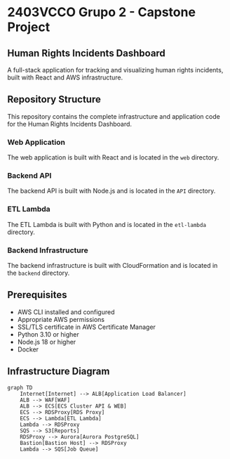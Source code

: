 # 2403VCCO Grupo 2 - Capstone Project
## Human Rights Incidents Dashboard

A full-stack application for tracking and visualizing human rights incidents, built with React and AWS infrastructure.

## Repository Structure

This repository contains the complete infrastructure and application code for the Human Rights Incidents Dashboard.

### Web Application

The web application is built with React and is located in the `web` directory.

### Backend API

The backend API is built with Node.js and is located in the `API` directory.

### ETL Lambda

The ETL Lambda is built with Python and is located in the `etl-lambda` directory.

### Backend Infrastructure

The backend infrastructure is built with CloudFormation and is located in the `backend` directory.

## Prerequisites

- AWS CLI installed and configured
- Appropriate AWS permissions
- SSL/TLS certificate in AWS Certificate Manager
- Python 3.10 or higher
- Node.js 18 or higher
- Docker

## Infrastructure Diagram

```mermaid
graph TD
    Internet[Internet] --> ALB[Application Load Balancer]
    ALB --> WAF[WAF]
    ALB --> ECS[ECS Cluster API & WEB]
    ECS --> RDSProxy[RDS Proxy]
    ECS --> Lambda[ETL Lambda]
    Lambda --> RDSProxy
    SQS --> S3[Reports]
    RDSProxy --> Aurora[Aurora PostgreSQL]
    Bastion[Bastion Host] --> RDSProxy
    Lambda --> SQS[Job Queue]
```


